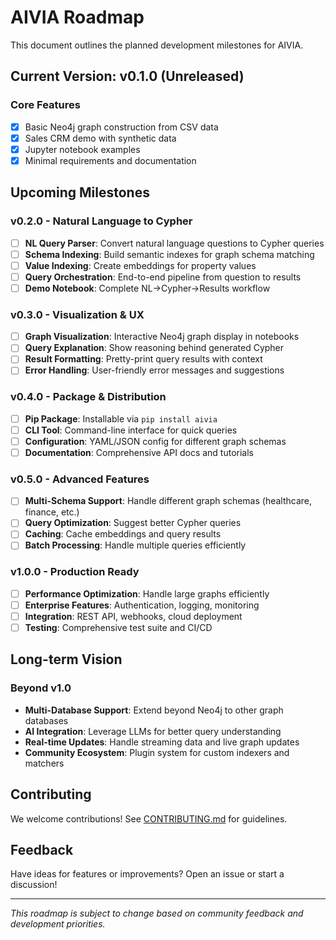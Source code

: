 # AIVIA Roadmap

This document outlines the planned development milestones for AIVIA.

## Current Version: v0.1.0 (Unreleased)

### Core Features
- [x] Basic Neo4j graph construction from CSV data
- [x] Sales CRM demo with synthetic data
- [x] Jupyter notebook examples
- [x] Minimal requirements and documentation

## Upcoming Milestones

### v0.2.0 - Natural Language to Cypher
- [ ] **NL Query Parser**: Convert natural language questions to Cypher queries
- [ ] **Schema Indexing**: Build semantic indexes for graph schema matching
- [ ] **Value Indexing**: Create embeddings for property values
- [ ] **Query Orchestration**: End-to-end pipeline from question to results
- [ ] **Demo Notebook**: Complete NL→Cypher→Results workflow

### v0.3.0 - Visualization & UX
- [ ] **Graph Visualization**: Interactive Neo4j graph display in notebooks
- [ ] **Query Explanation**: Show reasoning behind generated Cypher
- [ ] **Result Formatting**: Pretty-print query results with context
- [ ] **Error Handling**: User-friendly error messages and suggestions

### v0.4.0 - Package & Distribution
- [ ] **Pip Package**: Installable via `pip install aivia`
- [ ] **CLI Tool**: Command-line interface for quick queries
- [ ] **Configuration**: YAML/JSON config for different graph schemas
- [ ] **Documentation**: Comprehensive API docs and tutorials

### v0.5.0 - Advanced Features
- [ ] **Multi-Schema Support**: Handle different graph schemas (healthcare, finance, etc.)
- [ ] **Query Optimization**: Suggest better Cypher queries
- [ ] **Caching**: Cache embeddings and query results
- [ ] **Batch Processing**: Handle multiple queries efficiently

### v1.0.0 - Production Ready
- [ ] **Performance Optimization**: Handle large graphs efficiently
- [ ] **Enterprise Features**: Authentication, logging, monitoring
- [ ] **Integration**: REST API, webhooks, cloud deployment
- [ ] **Testing**: Comprehensive test suite and CI/CD

## Long-term Vision

### Beyond v1.0
- **Multi-Database Support**: Extend beyond Neo4j to other graph databases
- **AI Integration**: Leverage LLMs for better query understanding
- **Real-time Updates**: Handle streaming data and live graph updates
- **Community Ecosystem**: Plugin system for custom indexers and matchers

## Contributing

We welcome contributions! See [CONTRIBUTING.md](CONTRIBUTING.md) for guidelines.

## Feedback

Have ideas for features or improvements? Open an issue or start a discussion!

---

*This roadmap is subject to change based on community feedback and development priorities.*
